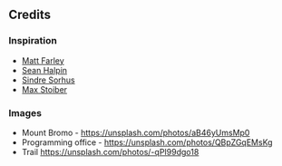 

## Credits

### Inspiration

- [Matt Farley](http://mattfarley.ca/)
- [Sean Halpin](http://seanhalpin.io/)
- [Sindre Sorhus](https://sindresorhus.com/)
- [Max Stoiber](https://mxstbr.com/)

### Images

- Mount Bromo - https://unsplash.com/photos/aB46yUmsMp0
- Programming office - https://unsplash.com/photos/QBpZGqEMsKg
- Trail https://unsplash.com/photos/-qPI99dgo18
